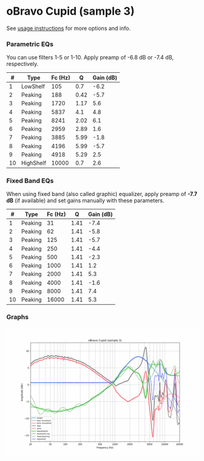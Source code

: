 # oBravo Cupid (sample 3)
See [usage instructions](https://github.com/jaakkopasanen/AutoEq#usage) for more options and info.

### Parametric EQs
You can use filters 1-5 or 1-10. Apply preamp of -6.8 dB or -7.4 dB, respectively.

|   # | Type      |   Fc (Hz) |    Q |   Gain (dB) |
|-----|-----------|-----------|------|-------------|
|   1 | LowShelf  |       105 | 0.7  |        -6.2 |
|   2 | Peaking   |       188 | 0.42 |        -5.7 |
|   3 | Peaking   |      1720 | 1.17 |         5.6 |
|   4 | Peaking   |      5837 | 4.1  |         4.8 |
|   5 | Peaking   |      8241 | 2.02 |         6.1 |
|   6 | Peaking   |      2959 | 2.89 |         1.6 |
|   7 | Peaking   |      3885 | 5.99 |        -1.8 |
|   8 | Peaking   |      4196 | 5.99 |        -5.7 |
|   9 | Peaking   |      4918 | 5.29 |         2.5 |
|  10 | HighShelf |     10000 | 0.7  |         2.6 |

### Fixed Band EQs
When using fixed band (also called graphic) equalizer, apply preamp of **-7.7 dB** (if available) and set gains manually with these parameters.

|   # | Type    |   Fc (Hz) |    Q |   Gain (dB) |
|-----|---------|-----------|------|-------------|
|   1 | Peaking |        31 | 1.41 |        -7.4 |
|   2 | Peaking |        62 | 1.41 |        -5.8 |
|   3 | Peaking |       125 | 1.41 |        -5.7 |
|   4 | Peaking |       250 | 1.41 |        -4.4 |
|   5 | Peaking |       500 | 1.41 |        -2.3 |
|   6 | Peaking |      1000 | 1.41 |         1.2 |
|   7 | Peaking |      2000 | 1.41 |         5.3 |
|   8 | Peaking |      4000 | 1.41 |        -1.6 |
|   9 | Peaking |      8000 | 1.41 |         7.4 |
|  10 | Peaking |     16000 | 1.41 |         5.3 |

### Graphs
![](./oBravo%20Cupid%20(sample%203).png)
